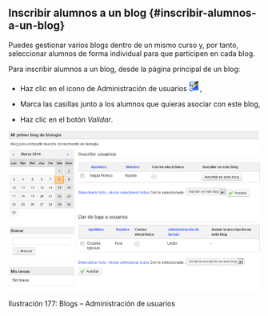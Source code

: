 ## Inscribir alumnos a un blog {#inscribir-alumnos-a-un-blog}

Puedes gestionar varios blogs dentro de un mismo curso y, por tanto, seleccionar alumnos de forma individual para que participen en cada blog.

Para inscribir alumnos a un blog, desde la página principal de un blog:

*   Haz clic en el icono de Administración de usuarios ![](../assets/graphics309.png),

*   Marca las casillas junto a los alumnos que quieras asociar con este blog,

*   Haz clic en el botón _Validar_.

![](../assets/graphics312.png)

Ilustración 177: Blogs – Administración de usuarios
